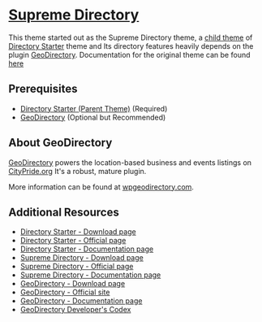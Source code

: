 # [Supreme Directory](https://wpgeodirectory.com/downloads/supreme-directory/) #

This theme started out as the Supreme Directory theme, a [child theme](https://developer.wordpress.org/themes/advanced-topics/child-themes/) of [Directory Starter](https://wordpress.org/themes/directory-starter/) theme and Its directory features heavily depends on the plugin [GeoDirectory](https://wordpress.org/plugins/geodirectory/).
Documentation for the original theme can be found [here](https://docs.wpgeodirectory.com/supreme-directory-overview/)

## Prerequisites ##

* [Directory Starter (Parent Theme)](https://wordpress.org/themes/directory-starter/) (Required)
* [GeoDirectory](https://wordpress.org/plugins/geodirectory/) (Optional but Recommended)

## About GeoDirectory ##

[GeoDirectory](https://wordpress.org/plugins/geodirectory/) powers the location-based business and events listings on [CityPride.org](https://citypride.org/) It's a robust, mature plugin.

More information can be found at [wpgeodirectory.com](http://wpgeodirectory.com/).

## Additional Resources ##
* [Directory Starter - Download page](https://wordpress.org/themes/directory-starter/)
* [Directory Starter - Official page](https://wpgeodirectory.com/downloads/directory-starter/)
* [Directory Starter - Documentation page](https://docs.wpgeodirectory.com/directory-starter-theme-overview/)
* [Supreme Directory - Download page](https://wpgeodirectory.com/downloads/supreme-directory/)
* [Supreme Directory - Official page](https://wpgeodirectory.com/downloads/supreme-directory/)
* [Supreme Directory - Documentation page](https://docs.wpgeodirectory.com/supreme-directory-overview/)
* [GeoDirectory - Download page](https://wordpress.org/plugins/geodirectory/)
* [GeoDirectory - Official site](https://wpgeodirectory.com)
* [GeoDirectory - Documentation page](https://docs.wpgeodirectory.com/category/getting-started/)
* [GeoDirectory Developer's Codex](https://docs.wpgeodirectory.com/codex_project/geodirectory/)
